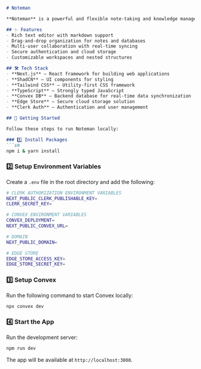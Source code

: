 ```md
# Noteman  

**Noteman** is a powerful and flexible note-taking and knowledge management app designed to help you stay organized, collaborate, and streamline your workflow. It provides a rich text editor, real-time synchronization, and structured data organization, making it ideal for personal and professional use.  

## ✨ Features  
- Rich text editor with markdown support  
- Drag-and-drop organization for notes and databases  
- Multi-user collaboration with real-time syncing  
- Secure authentication and cloud storage  
- Customizable workspaces and nested structures  

## 🛠 Tech Stack  
- **Next.js** – React framework for building web applications  
- **ShadCN** – UI components for styling  
- **Tailwind CSS** – Utility-first CSS framework  
- **TypeScript** – Strongly typed JavaScript  
- **Convex DB** – Backend database for real-time data synchronization  
- **Edge Store** – Secure cloud storage solution  
- **Clerk Auth** – Authentication and user management  

## 🚀 Getting Started  

Follow these steps to run Noteman locally:  

### 1️⃣ Install Packages  
```sh
npm i & yarn install
```  

### 2️⃣ Setup Environment Variables  
Create a `.env` file in the root directory and add the following:  
```sh
# CLERK AUTHORIZATION ENVIRONMENT VARIABLES
NEXT_PUBLIC_CLERK_PUBLISHABLE_KEY=
CLERK_SECRET_KEY=

# CONVEX ENVIRONMENT VARIABLES
CONVEX_DEPLOYMENT=
NEXT_PUBLIC_CONVEX_URL=

# DOMAIN
NEXT_PUBLIC_DOMAIN=

# EDGE STORE
EDGE_STORE_ACCESS_KEY=
EDGE_STORE_SECRET_KEY=
```  

### 3️⃣ Setup Convex  
Run the following command to start Convex locally:  
```sh
npx convex dev
```  

### 4️⃣ Start the App  
Run the development server:  
```sh
npm run dev
```  

The app will be available at `http://localhost:3000`.
```
